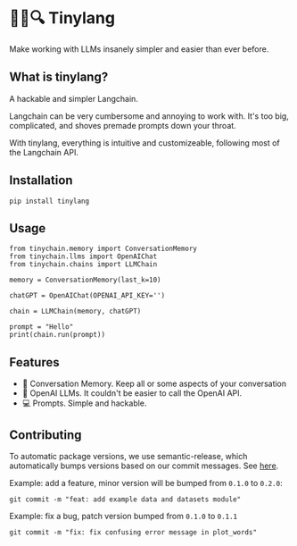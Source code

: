 # 🦜🔗🔍 Tinylang

Make working with LLMs insanely simpler and easier than ever before.

## What is tinylang?
A hackable and simpler Langchain.

Langchain can be very cumbersome and annoying to work with. It's too big, complicated, and shoves premade prompts down your throat.

With tinylang, everything is intuitive and customizeable, following most of the Langchain API.


## Installation

```shell
pip install tinylang
```

## Usage

```
from tinychain.memory import ConversationMemory
from tinychain.llms import OpenAIChat
from tinychain.chains import LLMChain

memory = ConversationMemory(last_k=10)

chatGPT = OpenAIChat(OPENAI_API_KEY='')

chain = LLMChain(memory, chatGPT)

prompt = "Hello"
print(chain.run(prompt))
```


## Features

- 🧠 Conversation Memory. Keep all or some aspects of your conversation
- 🤖 OpenAI LLMs. It couldn't be easier to call the OpenAI API.
- 💻 Prompts. Simple and hackable.



## Contributing

To automatic package versions, we use semantic-release, which automatically bumps versions based on our commit messages.
See [here](https://py-pkgs.org/07-releasing-versioning.html#automatic-version-bumping).

Example: add a feature, minor version will be bumped from `0.1.0` to `0.2.0`:
```
git commit -m "feat: add example data and datasets module"
```

Example: fix a bug, patch version bumped from `0.1.0` to `0.1.1`
```
git commit -m "fix: fix confusing error message in plot_words"
```
